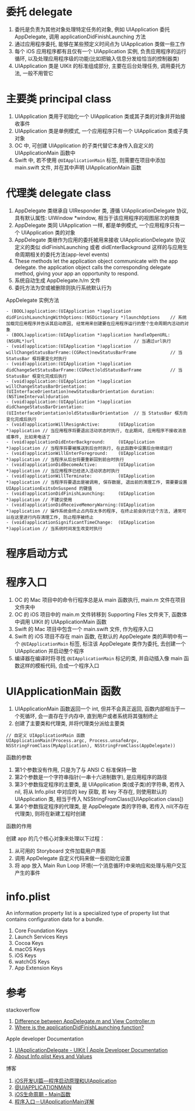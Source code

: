 # 委托 delegate

1. 委托是负责为其他对象处理特定任务的对象, 例如 UIApplication 委托 AppDelegate, 调用 applicationDidFinishLaunching 方法
2. 通过应用程序委托, 能够在某些预定义时间点为 UIApplication 类做一些工作
3. 每个 iOS 应用程序都有且仅有一个 UIApplication 实例, 负责应用程序的运行循环, 以及处理应用程序级的功能(比如把输入信息分发给恰当的控制器类)
4. UIApplication 类是 UIKit 的标准组成部分, 主要在后台处理任务, 调用委托方法, 一般不用管它

# 主要类 principal class

1. UIApplication 类用于初始化一个 UIApplication 类或其子类的对象并开始接收事件
2. UIApplication 类是单例模式, 一个应用程序只有一个 UIApplication 类或子类对象
3. OC 中, 可创建 UIApplication 的子类代替它本身传入自定义的 UIApplicationMain 函数中
4. Swift 中, 若不使用 `@UIApplicationMain` 标签, 则需要在项目中添加 main.swift 文件, 并在其中声明 UIApplicationMain 函数

# 代理类 delegate class

1. AppDelegate 类继承自 UIResponder 类, 遵循 UIApplicationDelegate 协议, 具有默认属性: UIWindow \*window, 相当于该应用程序的视图层次的根类
2. AppDelegate 类同 UIApplication 一样, 都是单例模式, 一个应用程序只有一个 UIApplication 类的对象
3. AppDelegate 类继作为应用的委托被用来接收 UIApplicationDelegate 协议定义的类似 didFinishLaunching 或者 didEnterBackground 这样的与应用生命周期相关的委托方法(app-level events)
4. These methods let the application object communicate with the app delegate. the application object calls the corresponding delegate method, giving your app an opportunity to respond.
4. 系统自动生成 AppDelegate.h/m 文件
6. 委托方法为空或被删除则执行系统默认行为

AppDelegate 实例方法

```
- (BOOL)application:(UIApplication *)application didFinishLaunchingWithOptions:(NSDictionary *)launchOptions	// 系统加载完应用程序并告诉其启动原因, 经常用来创建要在应用程序运行的整个生命周期内活动的对象
- (BOOL)application:(UIApplication *)application handleOpenURL:(NSURL*)url										// 当通过url执行
- (void)application:(UIApplication *)application willChangeStatusBarFrame:(CGRect)newStatusBarFrame				// 当 StatusBar 框将要变化时执行
- (void)application:(UIApplication *)application didChangeSetStatusBarFrame:(CGRect)oldStatusBarFrame			// 当 StatusBar 框变化完成后执行
- (void)application:(UIApplication *)application willChangeStatusBarOrientation:(UIInterfaceOrientation)newStatusBarOrientation duration:(NSTimeInterval)duration
- (void)application:(UIApplication *)application didChangeStatusBarOrientation:(UIInterfaceOrientation)oldStatusBarOrientation	// 当 StatusBar 框方向变化完成后执行
- (void)applicationWillResignActive:       (UIApplication *)application	// 当应用程序将要退出活动状态时执行, 在此期间, 应用程序不接收消息或事件, 比如来电话了
- (void)applicationDidEnterBackground:     (UIApplication *)application	// 当程序将要被推送到后台时执行, 在此函数中设置后台继续运行
- (void)applicationWillEnterForeground:    (UIApplication *)application	// 当程序从后台将要重新回到前台时执行
- (void)applicationDidBecomeActive:        (UIApplication *)application	// 当应用程序已经进入活动状态时执行
- (void)applicationWillTerminate:          (UIApplication *)application	// 当程序将要退出是被调用, 保存数据, 退出前的清理工作, 需要要设置 UIApplicationExitsOnSuspend 的键值
- (void)applicationDidFinishLaunching:     (UIApplication *)application	// 不建议使用
- (void)applicationDidReceiveMemoryWarning:(UIApplication *)application	// 操作系统会终止占内存太多的程序, 在终止前会执行这个方法, 通常可以在这里进行内存清理工作, 防止程序被终止
- (void)applicationSignificantTimeChange:  (UIApplication *)application	// 当系统时间发生改变时执行
```

# 程序启动方式



# 程序入口

1. OC 的 Mac 项目中的命令行程序总是从 main 函数执行, main.m 文件在项目文件夹中
2. OC 的 iOS 项目中的 main.m 文件转移到 Supporting Files 文件夹下, 函数体中调用 UIKit 的 UIApplicationMain 函数
1. Swift 的 Mac 项目中包含一个 main.swift 文件, 作为程序入口
2. Swift 的 iOS 项目不存在 main 函数, 在默认的 AppDelegate 类的声明中有一个 `@UIApplicationMain` 标签, 标注该 AppDelegate 类作为委托, 去创建一个 UIApplication 并启动整个程序
3. 编译器在编译时将寻找 `@UIApplicationMain` 标记的类, 并自动插入像 main 函数这样的模板代码, 合成一个程序入口

# UIApplicationMain 函数

1. UIApplicationMain 函数返回一个 int, 但并不会真正返回, 函数内部相当于一个死循环, 会一直存在于内存中, 直到用户或者系统将其强制终止
2. 创建了主要类和代理类, 并将代理类分派给主要类

```
// 自定义 UIApplicationMain 函数
UIApplicationMain(Process.argc, Process.unsafeArgv, NSStringFromClass(MyApplication), NSStringFromClass(AppDelegate))
```

函数的参数

1. 第1个参数没有作用, 只是为了与 ANSI C 标准保持一致
2. 第2个参数是一个字符串指针(一串十六进制数字), 是应用程序的路径
3. 第3个参数指定程序的主要类, 是 UIApplication 类(或子类)的字符串, 若传入 nil, 将从 Info.plist 中对应的 key 获取, 若 key 不存在, 则使用默认的 UIApplication 类, 相当于传入 NSStringFromClass([UIApplication class])
4. 第4个参数指定程序的代理类, 是 AppDelegate 类的字符串, 若传入 nil(不存在代理类), 则将在新建工程时创建

函数的作用

创建 app 的几个核心对象来处理以下过程：
1. 从可用的 Storyboard 文件加载用户界面
2. 调用 AppDelegate 自定义代码来做一些初始化设置
3. 将 app 放入 Main Run Loop 环境(一个消息循环)中来响应和处理与用户交互产生的事件

# info.plist

An information property list is a specialized type of property list that contains configuration data for a bundle.

1. Core Foundation Keys
2. Launch Services Keys
3. Cocoa Keys
4. macOS Keys
5. iOS Keys
6. watchOS Keys
7. App Extension Keys

# 参考

stackoverflow

1. [Difference between AppDelegate.m and View Controller.m](http://stackoverflow.com/questions/6062569/difference-between-appdelegate-m-and-view-controller-m)
2. [Where is the applicationDidFinishLaunching function?](http://stackoverflow.com/questions/7151378/where-is-the-applicationdidfinishlaunching-function)

Apple developer Documentation

1. [UIApplicationDelegate - UIKit | Apple Developer Documentation](https://developer.apple.com/reference/uikit/uiapplicationdelegate?language=objc)
2. [About Info.plist Keys and Values](https://developer.apple.com/library/prerelease/content/documentation/General/Reference/InfoPlistKeyReference/Introduction/Introduction.html)

博客

1. [iOS开发UI篇—程序启动原理和UIApplication](http://www.cnblogs.com/wendingding/p/3766347.html)
2. [@UIAPPLICATIONMAIN](http://swifter.tips/uiapplicationmain/)
3. [iOS生命周期 - Main函数](http://istian.cc/2016/08/24/iOS%E7%94%9F%E5%91%BD%E5%91%A8%E6%9C%9F%20-%20Main%E5%87%BD%E6%95%B0/)
4. [程序入口－UIApplicationMain详解](http://blog.csdn.net/lvxiangan/article/details/19076911)
